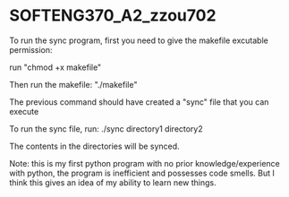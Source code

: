 # SOFTENG370_A2_zzou702

To run the sync program, first you need to give the makefile excutable permission: 

run "chmod +x makefile"

Then run the makefile:
"./makefile"

The previous command should have created a "sync" file that you can execute

To run the sync file, run:
./sync directory1 directory2 

The contents in the directories will be synced.

Note: this is my first python program with no prior knowledge/experience with python, the program is inefficient and possesses code smells. But I think this gives an idea of my ability to learn new things.
